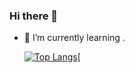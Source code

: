 ### Hi there 👋
- 🌱 I’m currently learning .

 
  [![Top Langs](https://github-readme-stats.vercel.app/api/top-langs/?username=miltongoncalvesjunior&langs_count=8&layout=compact&theme=dark )](https://github.com/anuraghazra/github-readme-stats)[

